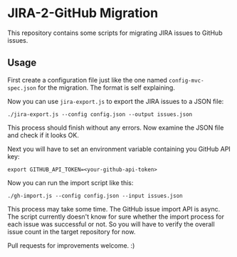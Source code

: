 # JIRA-2-GitHub Migration

This repository contains some scripts for migrating JIRA issues to GitHub issues.

## Usage

First create a configuration file just like the one named `config-mvc-spec.json` for
the migration. The format is self explaining.

Now you can use `jira-export.js` to export the JIRA issues to a JSON file:

    ./jira-export.js --config config.json --output issues.json

This process should finish without any errors. Now examine the JSON file and
check if it looks OK.

Next you will have to set an environment variable containing you GitHub API key:

    export GITHUB_API_TOKEN=<your-github-api-token>

Now you can run the import script like this:

    ./gh-import.js --config config.json --input issues.json 

This process may take some time. The GitHub issue import API is async. The script 
currently doesn't know for sure whether the import process for each issue was
successful or not. So you will have to verify the overall issue count in the
target repository for now.

Pull requests for improvements welcome. :)
